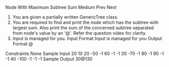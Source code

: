 Node With Maximum Subtree Sum
Medium  Prev   Next
1. You are given a partially written GenericTree class.
2. You are required to find and print the node which has the subtree with largest sum. Also print the sum of the concerned subtree separated from node's value by an '@'. Refer the question video for clarity.
3. Input is managed for you.
Input Format
Input is managed for you
Output Format
@

Constraints
None
Sample Input
20
10 20 -50 -1 60 -1 -1 30 -70 -1 80 -1 90 -1 -1 40 -100 -1 -1 -1
Sample Output
30@130
